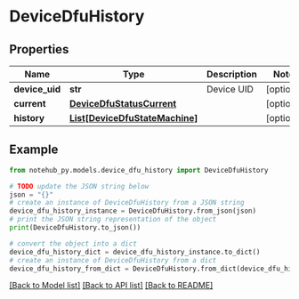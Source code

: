 # DeviceDfuHistory

## Properties

| Name           | Type                                                        | Description | Notes      |
| -------------- | ----------------------------------------------------------- | ----------- | ---------- |
| **device_uid** | **str**                                                     | Device UID  | [optional] |
| **current**    | [**DeviceDfuStatusCurrent**](DeviceDfuStatusCurrent.md)     |             | [optional] |
| **history**    | [**List[DeviceDfuStateMachine]**](DeviceDfuStateMachine.md) |             | [optional] |

## Example

```python
from notehub_py.models.device_dfu_history import DeviceDfuHistory

# TODO update the JSON string below
json = "{}"
# create an instance of DeviceDfuHistory from a JSON string
device_dfu_history_instance = DeviceDfuHistory.from_json(json)
# print the JSON string representation of the object
print(DeviceDfuHistory.to_json())

# convert the object into a dict
device_dfu_history_dict = device_dfu_history_instance.to_dict()
# create an instance of DeviceDfuHistory from a dict
device_dfu_history_from_dict = DeviceDfuHistory.from_dict(device_dfu_history_dict)
```

[[Back to Model list]](../README.md#documentation-for-models) [[Back to API list]](../README.md#documentation-for-api-endpoints) [[Back to README]](../README.md)
